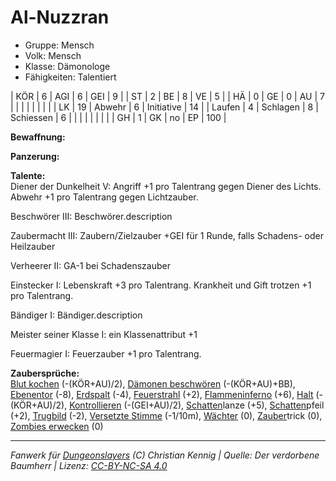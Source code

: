 # Al-Nuzzran  
- Gruppe: Mensch  
- Volk: Mensch  
- Klasse: Dämonologe  
- Fähigkeiten: Talentiert  


| KÖR    | 6  | AGI      | 6  | GEI        | 9   |
| ST     | 2  | BE       | 8  | VE         | 5   |
| HÄ     | 0  | GE       | 0  | AU         | 7   |
|        |    |          |    |            |     |
| LK     | 19 | Abwehr   | 6  | Initiative | 14  |
| Laufen | 4  | Schlagen | 8  | Schiessen  | 6   |
|        |    |          |    |            |     |
| GH     | 1  | GK       | no | EP         | 100 |


**Bewaffnung:**  


**Panzerung:**  


**Talente:**  
Diener der Dunkelheit V: Angriff +1 pro Talentrang gegen Diener des Lichts. Abwehr +1 pro Talentrang gegen Lichtzauber.

Beschwörer III: Beschwörer.description

Zaubermacht III: Zaubern/Zielzauber +GEI für 1 Runde, falls Schadens- oder Heilzauber

Verheerer II: GA-1 bei Schadenszauber

Einstecker I: Lebenskraft +3 pro Talentrang. Krankheit und Gift trotzen +1 pro Talentrang.

Bändiger I: Bändiger.description

Meister seiner Klasse I: ein Klassenattribut +1

Feuermagier I: Feuerzauber +1 pro Talentrang.


**Zaubersprüche:**  
[Blut kochen](/grw/zauber/blut-kochen.md) (-(KÖR+AU)/2), [Dämonen beschwören](/grw/zauber/daemonen-beschwoeren.md) (-(KÖR+AU)+BB), [Ebenentor](/grw/zauber/ebenentor.md) (-8), [Erdspalt](/grw/zauber/erdspalt.md) (-4), [Feuerstrahl](/grw/zauber/feuerstrahl.md) (+2), [Flammeninferno](/grw/zauber/flammeninferno.md) (+6), [Halt](/grw/zauber/halt.md) (-(KÖR+AU)/2), [Kontrollieren](/grw/zauber/kontrollieren.md) (-(GEI+AU)/2), [Schatten](/grw/zauber/schatten.md)lanze (+5), [Schatten](/grw/zauber/schatten.md)pfeil (+2), [Trugbild](/grw/zauber/trugbild.md) (-2), [Versetzte Stimme](/grw/zauber/versetzte-stimme.md) (-1/10m), [Wächter](/grw/zauber/waechter.md) (0), [Zauber](/fanwerk/zauber/zauber.md)trick (0), [Zombies erwecken](/grw/zauber/zombies-erwecken.md) (0)




___
*Fanwerk für [Dungeonslayers](https://www.dungeonslayers.net/) (C) Christian Kennig | Quelle: Der verdorbene Baumherr | Lizenz: [CC-BY-NC-SA 4.0](https://creativecommons.org/licenses/by-nc-sa/4.0/deed.de)*